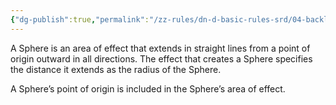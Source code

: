 ```yaml
---
{"dg-publish":true,"permalink":"/zz-rules/dn-d-basic-rules-srd/04-backlink-glossary/areas-of-effect/sphere/","tags":["rule"]}
---
```


A Sphere is an area of effect that extends in straight lines from a point of origin outward in all directions. The effect that creates a Sphere specifies the distance it extends as the radius of the Sphere.

A Sphere’s point of origin is included in the Sphere’s area of effect.